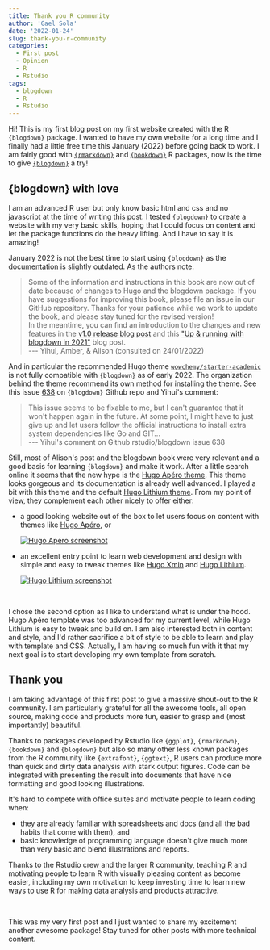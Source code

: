 ```yaml
---
title: Thank you R community
author: 'Gael Sola'
date: '2022-01-24'
slug: thank-you-r-community
categories:
  - First post
  - Opinion
  - R
  - Rstudio
tags:
  - blogdown
  - R
  - Rstudio
---
```


<span class="first-letter">H</span>i! This is my first blog post on my first website created with the R `{blogdown}` package. I wanted to have my own website for a long time and I finally had a little free time this January (2022) before going back to work. I am fairly good with [`{rmarkdown}`](https://rmarkdown.rstudio.com/) and [`{bookdown}`](https://bookdown.org/yihui/bookdown/) R packages, now is the time to give [`{blogdown}`](https://bookdown.org/yihui/blogdown/) a try!



## {blogdown} with love

I am an advanced R user but only know basic html and css and no javascript at the time of writing this post. I tested `{blogdown}` to create a website with my very basic skills, hoping that I could focus on content and let the package functions do the heavy lifting. And I have to say it is amazing! 

January 2022 is not the best time to start using `{blogdown}` as the [documentation](https://bookdown.org/yihui/blogdown/) is slightly outdated. As the authors note:

> Some of the information and instructions in this book are now out of date because of changes to Hugo and the blogdown package. If you have suggestions for improving this book, please file an issue in our GitHub repository. Thanks for your patience while we work to update the book, and please stay tuned for the revised version!  
> In the meantime, you can find an introduction to the changes and new features in the [v1.0 release blog post](https://www.rstudio.com/blog/blogdown-v1.0/) and this ["Up & running with blogdown in 2021"](https://www.apreshill.com/blog/2020-12-new-year-new-blogdown/) blog post.  
> --- Yihui, Amber, & Alison (consulted on 24/01/2022)

And in particular the recommended Hugo theme [`wowchemy/starter-academic`](https://github.com/wowchemy/starter-hugo-academic) is not fully compatible with `{blogdown}` as of early 2022. The organization behind the theme recommend its own method for installing the theme. See this issue [638](https://github.com/rstudio/blogdown/issues/638) on `{blogdown}` Github repo and Yihui's comment:

> This issue seems to be fixable to me, but I can't guarantee that it won't happen again in the future. At some point, I might have to just give up and let users follow the official instructions to install extra system dependencies like Go and GIT...  
> --- Yihui's comment on Github rstudio/blogdown issue 638 

Still, most of Alison's post and the blogdown book were very relevant and a good basis for learning `{blogdown}` and make it work. After a little search online it seems that the new hype is the [Hugo Apéro theme](https://github.com/hugo-apero). This theme looks gorgeous and its documentation is already well advanced. I played a bit with this theme and the default [Hugo Lithium theme](https://github.com/yihui/hugo-lithium). From my point of view, they complement each other nicely to offer either:

- a good looking website out of the box to let users focus on content with themes like [Hugo Apéro](https://github.com/hugo-apero), or
  
  <div class="post-img"> 
    <a href="https://hugo-apero.netlify.app/">
      <img src="/images/post-images/hugo-apero.png" alt="Hugo Apéro screenshot">
    </a>
  </div>
  
- an excellent entry point to learn web development and design with simple and easy to tweak themes like [Hugo Xmin](https://github.com/yihui/hugo-xmin) and [Hugo Lithium](https://github.com/yihui/hugo-lithium). 

  <div class="post-img"> 
    <a href="https://github.com/yihui/hugo-lithium">
      <img src="/images/post-images/hugo-lithium.png" alt="Hugo Lithium screenshot">
    </a>
  </div>

<br>

I chose the second option as I like to understand what is under the hood. Hugo Apéro template was too advanced for my current level, while Hugo Lithium is easy to tweak and build on. I am also interested both in content and style, and I'd rather sacrifice a bit of style to be able to learn and play with template and CSS. Actually, I am having so much fun with it that my next goal is to start developing my own template from scratch.



## Thank you

I am taking advantage of this first post to give a massive shout-out to the R community. I am particularly grateful for all the awesome tools, all open source, making code and products more fun, easier to grasp and (most importantly) beautiful. 

Thanks to packages developed by Rstudio like `{ggplot}`, `{rmarkdown}`, `{bookdown}` and `{blogdown}` but also so many other less known packages from the R community like `{extrafont}`, `{ggtext}`, R users can produce more than quick and dirty data analysis with stark output figures. Code can be integrated with presenting the result into documents that have nice formatting and good looking illustrations.   

It's hard to compete with office suites and motivate people to learn coding when:

- they are already familiar with spreadsheets and docs (and all the bad habits that come with them), and 
- basic knowledge of programming language doesn't give much more than very basic and blend illustrations and reports.

Thanks to the Rstudio crew and the larger R community, teaching R and motivating people to learn R with visually pleasing content as become easier, including my own motivation to keep investing time to learn new ways to use R for making data analysis and products attractive. 


<br>


This was my very first post and I just wanted to share my excitement another awesome package! Stay tuned for other posts with more technical content.  

